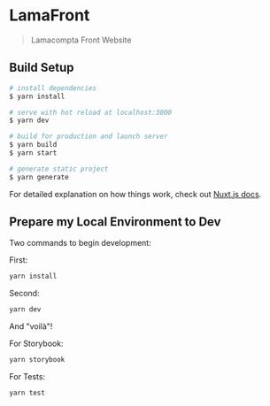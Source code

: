 # LamaFront

> Lamacompta Front Website

## Build Setup

```bash
# install dependencies
$ yarn install

# serve with hot reload at localhost:3000
$ yarn dev

# build for production and launch server
$ yarn build
$ yarn start

# generate static project
$ yarn generate
```

For detailed explanation on how things work, check out [Nuxt.js docs](https://nuxtjs.org).

## Prepare my Local Environment to Dev

Two commands to begin development:

First:
```bash
yarn install
```

Second:
```bash
yarn dev
```

And "voilà"!

For Storybook:

```bash
yarn storybook
```

For Tests:
```bash
yarn test
```
